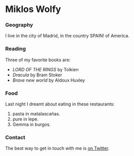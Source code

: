 # Miklos Wolfy

### Geography

I live in the city of Madrid, in the country SPAIN!
of America.

### Reading

Three of my favorite books are:

- *LORD OF THE RINGS* by Tolkien
- *Dracula* by Bram Stoker
- *Brave new world* by Aldoux Huxley

### Food

Last night I dreamt about eating in these restaurants:

1. pasta in matalascañas.
2. pure in lepe.
3. Gemma in burgos.

### Contact

The best way to get in touch with me is [on Twitter](https://twitter.com/InterEstrellado).
